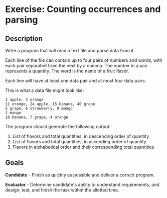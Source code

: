 Exercise: Counting occurrences and parsing
==========================================

Description
-----------

Write a program that will read a text file and parse data from it.

Each line of the file can contain up to four pairs of numbers and words, with
each pair separated from the next by a comma. The number in a pair represents
a quantity. The word is the name of a fruit flavor.

Each line will have at least one data pair and at most four data pairs.

This is what a data file might look like:

    1 apple, 3 orange
    11 orange, 24 apple, 15 banana, 40 grape
    5 grape, 6 strawberry, 9 mango
    1 mango
    18 banana, 7 grape, 4 orange

The program should generate the following output:

1. List of flavors and total quantities, in descending order of quantity
2. List of flavors and total quantities, in ascending order of quantity
3. Flavors in alphabetical order and their corresponding total quantities


Goals
-----

**Candidate** - Finish as quickly as possible and deliver a correct program.

**Evaluator** - Determine candidate's ability to understand requirements,
and design, test, and finish the task within the allotted time.
